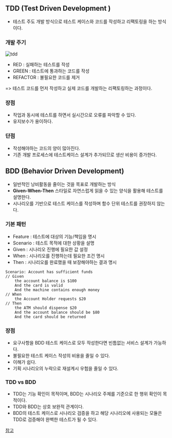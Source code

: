## TDD (Test Driven Development )


- 테스트 주도 개발 방식으로 테스트 케이스와 코드를 작성하고 리팩토링을 하는 방식이다.

### 개발 주기

![tdd](https://user-images.githubusercontent.com/61968474/130616048-e2ff5291-0cc1-417d-bd10-e2d3138b9848.PNG)


- RED : 실패하는 테스트를 작성
- GREEN : 테스트에 통과하는 코드를 작성
- REFACTOR : 불필요한 코드를 제거

=> 테스트 코드를 먼저 작성하고 실제 코드를 개발하는 리팩토링하는 과정이다.

### 장점
- 작업과 동시에 테스트를 하면서 실시간으로 오류를 파악할 수 있다.
- 유지보수가 용이하다.

### 단점
- 작성해야하는 코드의 양이 많아진다.
- 기존 개발 프로세스에 테스트케이스 설계가 추가되므로 생산 비용이 증가한다.

## BDD (Behavior Driven Development)

- 일반적인 낭비활동을 줄이는 것을 목표로 개발하는 방식
- **Given-When-Then** 스타일로 자연스럽게 읽을 수 있는 양식을 활용해 테스트를 설명한다.
- 시나리오를 기반으로 테스트 케이스를 작성하며 함수 단위 테스트를 권장하지 않는다.

### 기본 패턴
- Feature : 테스트에 대상의 기능/책임을 명시
- Scenario : 테스트 목적에 대한 상황을 설명
- Given : 시나리오 진행에 필요한 값 설정
- When : 시나리오를 진행하는데 필요한 조건 명시
- Then : 시나리오를 완료했을 때 보장해야하는 결과 명시

```
Scenario: Account has sufficient funds
// Given
    the account balance is $100
    And the card is valid
    And the machine contains enough money  
// When 
    the Account Holder requests $20
// Then 
    the ATM should dispense $20
    And the account balance should be $80
    And the card should be returned
```

### 장점
- 요구사항을 BDD 테스트 케이스로 모두 작성한다면 빈틈없는 서비스 설계가 가능하다.
- 불필요한 테스트 케이스 작성의 비용을 줄일 수 있다.
- 이해가 쉽다.
- 기획 시나리오의 누락으로 재설계시 우험을 줄일 수 있다.

### TDD vs BDD
- TDD는 기능 확인이 목적이며, BDD는 시나리오 주체를 기준으로 한 행위 확인이 목적이다.
- TDD와 BDD는 상호 보완적 관계이다.
- BDD의 테스트 케이스로 시나리오 검증을 하고 해당 시나리오에 사용되는 모듈은 TDD로 검증해야 완벽한 테스트가 될 수 있다.


[참고](https://marrrang.tistory.com/25)